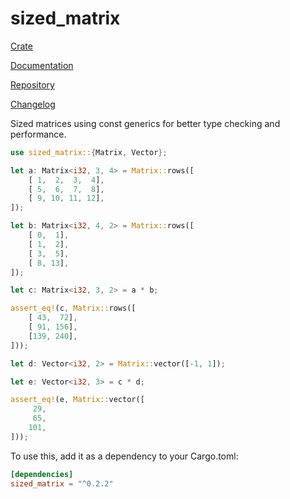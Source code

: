 # sized_matrix

[Crate](https://crates.io/crates/sized_matrix)

[Documentation](https://docs.rs/sized_matrix)

[Repository](https://github.com/LukeMiles49/sized-matrix-rs)

[Changelog](https://github.com/LukeMiles49/sized-matrix-rs/blob/master/CHANGELOG.md)

Sized matrices using const generics for better type checking and performance.

```rust
use sized_matrix::{Matrix, Vector};

let a: Matrix<i32, 3, 4> = Matrix::rows([
	[ 1,  2,  3,  4],
	[ 5,  6,  7,  8],
	[ 9, 10, 11, 12],
]);

let b: Matrix<i32, 4, 2> = Matrix::rows([
	[ 0,  1],
	[ 1,  2],
	[ 3,  5],
	[ 8, 13],
]);

let c: Matrix<i32, 3, 2> = a * b;

assert_eq!(c, Matrix::rows([
	[ 43,  72],
	[ 91, 156],
	[139, 240],
]));

let d: Vector<i32, 2> = Matrix::vector([-1, 1]);

let e: Vector<i32, 3> = c * d;

assert_eq!(e, Matrix::vector([
	 29,
	 65,
	101,
]));
```

To use this, add it as a dependency to your Cargo.toml:
```toml
[dependencies]
sized_matrix = "^0.2.2"
```
